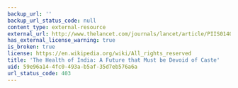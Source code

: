 ```yaml
---
backup_url: ''
backup_url_status_code: null
content_type: external-resource
external_url: http://www.thelancet.com/journals/lancet/article/PIIS0140-6736(14)62261-3/
has_external_license_warning: true
is_broken: true
license: https://en.wikipedia.org/wiki/All_rights_reserved
title: 'The Health of India: A Future that Must be Devoid of Caste'
uid: 59e96a14-4fc0-493a-b5af-35d7eb576a6a
url_status_code: 403
---
```

